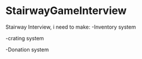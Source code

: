 # StairwayGameInterview
Stairway Interview, i need to make:
-Inventory system

-crating system

-Donation system
